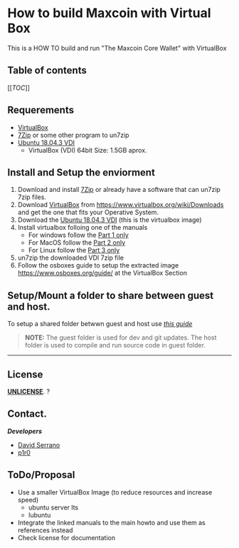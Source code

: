 # How to build Maxcoin with Virtual Box

This is a HOW TO build and run "The Maxcoin Core Wallet" with VirtualBox

## Table of contents

[[_TOC_]] 

## Requerements

* [VirtualBox](https://www.virtualbox.org/) 
* [7Zip](https://www.7-zip.org/) or some other program to un7zip
* [Ubuntu 18.04.3 VDI](https://www.osboxes.org/ubuntu/) 
  - VirtualBox (VDI) 64bit  Size: 1.5GB aprox.


## Install and Setup the enviorment

1. Download and install [7Zip](https://www.7-zip.org/) or already have a software that can un7zip 7zip files.
2. Download [VirtualBox](https://www.virtualbox.org/) from https://www.virtualbox.org/wiki/Downloads and get the one that fits your Operative System.
3. Download the [Ubuntu 18.04.3 VDI](https://kwww.osboxes.org/ubuntu/) (this is the virtualbox image)
4. Install virtualbox folloing one of the manuals
   * For windows follow the [Part 1 only](https://www.wikihow.com/Install-VirtualBox)
   * For MacOS follow the [Part 2 only](https://www.wikihow.com/Install-VirtualBox)
   * For Linux follow the [Part 3 only](https://www.wikihow.com/Install-VirtualBox)
6. un7zip the downloaded VDI 7zip file
7. Follow the osboxes guide to setup the extracted image https://www.osboxes.org/guide/ at the VirtualBox Section

## Setup/Mount a folder to share between guest and host.

To setup a shared folder betwwn guest and host use [*this guide*](https://helpdeskgeek.com/virtualization/virtualbox-share-folder-host-guest/)

> **NOTE:**
> The guest folder is used for dev and git updates.
>The host folder is used to compile and run source code in guest folder.


***
## License

[**UNLICENSE**](./LICENSE). ?

## Contact.

***Developers***
- [David Serrano](https://twitter.com/getmaxcoin)
- [p1r0](mailto:p1r0@nethunters.xyz)

## ToDo/Proposal

 - Use a smaller VirtualBox Image (to reduce resources and increase speed)
     - ubuntu server lts
     - lubuntu
 - Integrate the linked manuals to the main howto and use them as references instead
 - Check license for documentation

